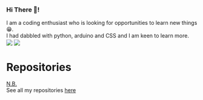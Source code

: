 ### Hi There 👋!

I am a coding enthusiast who is looking for opportunities to learn new things😁.
<BR>
I had dabbled with python, arduino and CSS and I am keen to learn more.<br>
<img align="center" src="https://github-readme-stats.vercel.app/api?username=georgerahul24&count_private=true&show_icons=true&theme=radical"/>
<img align="center" src="https://github-readme-stats.vercel.app/api/top-langs/?username=georgerahul24&theme=radical"/>

<!--
![Github stats](https://github-readme-stats.vercel.app/api?username=georgerahul24&count_private=true&show_icons=true&theme=radical)
![Languages](https://github-readme-stats.vercel.app/api/top-langs/?username=georgerahul24&theme=radical)
[pin](https://github-readme-stats.vercel.app/api/pin/?username=georgerahul24&theme=radical)
 --->
# Repositories
<!--<img align="right" src="https://github-readme-stats.vercel.app/api/pin/?username=georgerahul24&repo=Vira-Personal-Assistant&theme=radical"/>
<img align="center" src="https://github-readme-stats.vercel.app/api/pin/?username=georgerahul24&repo=LinkOnClick&theme=radical"/> -->


<!--![ReadMe Card](https://github-readme-stats.vercel.app/api/pin/?username=georgerahul24&repo=Vira-Personal-Assistant&theme=radical)<br>
![ReadMe Card](https://github-readme-stats.vercel.app/api/pin/?username=georgerahul24&repo=LinkOnClick&theme=radical)<br>-->



<u> N.B. </u> <br>
See all my repositories [here](https://github.com/georgerahul24?tab=repositories)
